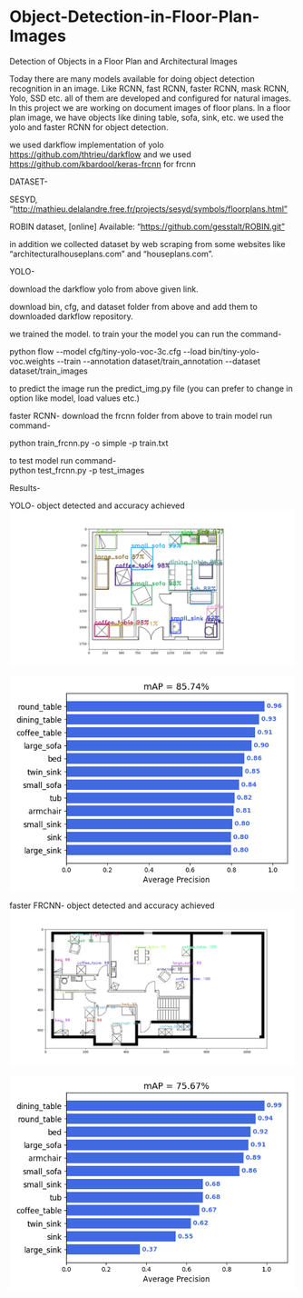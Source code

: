 # Object-Detection-in-Floor-Plan-Images
Detection of Objects in a Floor Plan and Architectural Images

Today there are many models available for doing object detection recognition in an image.
Like RCNN, fast RCNN, faster RCNN, mask RCNN, Yolo, SSD etc.
all of them are developed and configured for natural images. In this project we are working on
document images of floor plans. In a floor plan image, we have objects like dining table, sofa,
sink, etc. we used the yolo and faster RCNN for object detection.

we used darkflow implementation of yolo https://github.com/thtrieu/darkflow and
we used https://github.com/kbardool/keras-frcnn for frcnn

DATASET-

SESYD, “http://mathieu.delalandre.free.fr/projects/sesyd/symbols/floorplans.html”

ROBIN dataset, [online] Available: “https://github.com/gesstalt/ROBIN.git”

in addition we collected dataset by web scraping from some websites like “architecturalhouseplans.com” and
“houseplans.com”.

YOLO-

download the darkflow yolo from above given link.

download bin, cfg, and dataset folder from above and add them to downloaded darkflow repository.

we trained the model. to train your the model you can run the command-

python flow --model cfg/tiny-yolo-voc-3c.cfg --load bin/tiny-yolo-voc.weights --train --annotation dataset/train_annotation --dataset dataset/train_images

to predict the image run the predict_img.py file (you can prefer to change in option like model, load values etc.)

faster RCNN-
download the frcnn folder from above
to train model run command-

python train_frcnn.py -o simple -p train.txt

to test model run command-  
python test_frcnn.py -p test_images

Results-

YOLO-
object detected and  accuracy achieved
![](images/yolo_img_result1.png)

![](images/mAP.png)

faster FRCNN-
object detected and accuracy achieved
![](images/Frcnn_img_results1.png)


![](images/frcc_mAP.png)


